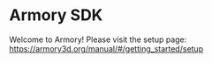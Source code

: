 # Armory SDK

Welcome to Armory! Please visit the setup page:
https://armory3d.org/manual/#/getting_started/setup
